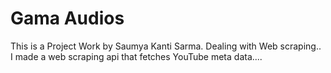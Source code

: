 # Gama Audios

This is a Project Work by Saumya Kanti Sarma. Dealing with Web scraping.. 
I made a web scraping api that fetches YouTube meta data.... 